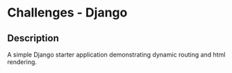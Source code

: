 # Challenges - Django

## Description
A simple Django starter application demonstrating dynamic routing and html rendering.